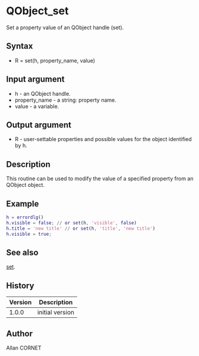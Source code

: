 

# QObject_set

Set a property value of an QObject handle (set).

## Syntax

- R = set(h, property_name, value)

## Input argument

 - h - an QObject handle.
 - property_name - a string: property name.
 - value - a variable.

## Output argument

 - R - user-settable properties and possible values for the object identified by h.

## Description


  <p>This routine can be used to modify the value of a specified property from an QObject object.</p>


## Example

```matlab
h = errordlg()
h.visible = false; // or set(h, 'visible', false)
h.title = 'new title' // or set(h, 'title', 'new title')
h.visible = true;
```

## See also

[set](../handle/set.md).
## History

|Version|Description|
|------|------|
|1.0.0|initial version|


## Author

Allan CORNET



